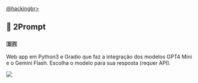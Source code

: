 <p align="left">
    <a href="https://github.com/carineconstantino/hackingbr">@hackingbr></a>
</p>

## 👾 2Prompt
### 🇧🇷
Web app em Python3 e Gradio que faz a integração dos modelos GPT4 Mini e o Gemini Flash. Escolha o modelo para sua resposta (requer API). 

<p align="left">
    <img src="zoltar-resultado-dns-reverso.png"><p></p>
</p>

#
